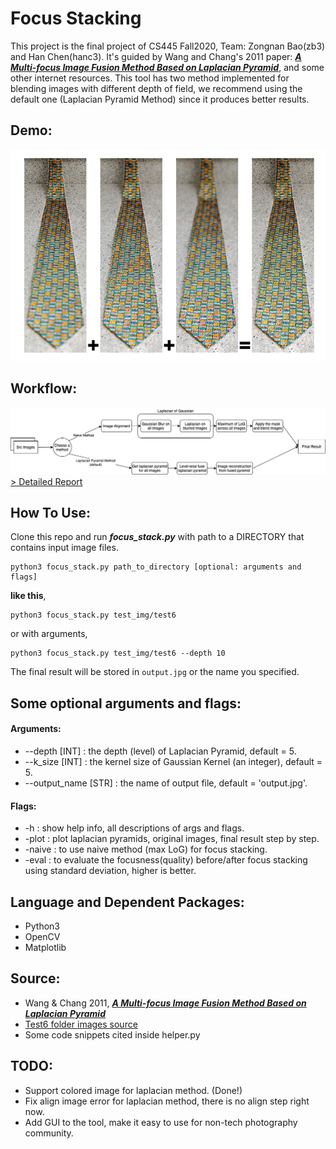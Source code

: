 # Focus Stacking

This project is the final project of CS445 Fall2020,
Team: Zongnan Bao(zb3) and Han Chen(hanc3). It's guided by Wang and Chang's 2011 paper: ***[A Multi-focus Image Fusion Method Based on Laplacian Pyramid](https://pdfs.semanticscholar.org/9079/27b96fa87283efbc5f9a9a4202a7f8e879ff.pdf?_ga=2.245832256.531696024.1607257913-188213619.1607257913)***, and some other internet resources.
This tool has two method implemented for blending images with different depth of field, we recommend using the default one (Laplacian Pyramid Method) since it produces better results.

## Demo:
![Demo Tie](./demo.png)

## Workflow:
![Image of project workflow](./workflow.png)
[> Detailed Report](Final%20Project%20Docs/CS445%20Final%20Project%20Report.pdf)

## How To Use:
Clone this repo and run ***focus_stack.py*** with path to a DIRECTORY that contains input image files.
```console
python3 focus_stack.py path_to_directory [optional: arguments and flags]
```
**like this**, 
```console
python3 focus_stack.py test_img/test6
```
or with arguments,

```console 
python3 focus_stack.py test_img/test6 --depth 10
```
The final result will be stored in `output.jpg` or the name you specified.

## Some optional arguments and flags:
#### Arguments:
* --depth [INT] : the depth (level) of Laplacian Pyramid, default = 5.
* --k_size [INT] : the kernel size of Gaussian Kernel (an integer), default = 5.
* --output_name [STR] : the name of output file, default = 'output.jpg'.

#### Flags:
* -h : show help info, all descriptions of args and flags.
* -plot : plot laplacian pyramids, original images, final result step by step.
* -naive : to use naive method (max LoG) for focus stacking.
* -eval : to evaluate the focusness(quality) before/after focus stacking using standard deviation, higher is better.

## Language and Dependent Packages:
* Python3
* OpenCV
* Matplotlib

## Source:
* Wang & Chang 2011, ***[A Multi-focus Image Fusion Method Based on Laplacian Pyramid](https://pdfs.semanticscholar.org/9079/27b96fa87283efbc5f9a9a4202a7f8e879ff.pdf?_ga=2.245832256.531696024.1607257913-188213619.1607257913)***
* [Test6 folder images source](https://www.cambridgeincolour.com/tutorials/focus-stacking.htm)
* Some code snippets cited inside helper.py

## TODO:
* Support colored image for laplacian method. (Done!)
* Fix align image error for laplacian method, there is no align step right now. 
* Add GUI to the tool, make it easy to use for non-tech photography community.